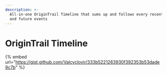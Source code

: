 ```yaml
---
description: >-
  All-in-one OriginTrail Timeline that sums up and follows every recent, ongoing
  and future events
---
```


# OriginTrail Timeline

{% embed url="https://gist.github.com/Valcyclovir/333b5221263930f392353b53dade9c7b" %}
